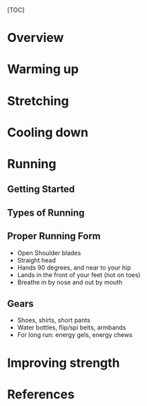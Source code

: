[TOC]

# Overview

# Warming up

# Stretching

# Cooling down

# Running

## Getting Started

## Types of Running

## Proper Running Form

- Open Shoulder blades
- Straight head
- Hands 90 degrees, and near to your hip
- Lands in the front of your feet (not on toes)
- Breathe in by nose and out by mouth

## Gears

- Shoes, shirts, short pants
- Water bottles, flip/spi belts, armbands
- For long run: energy gels, energy chews

# Improving strength

# References

[running-beginner]: https://www.verywell.com/how-to-start-running-the-absolute-beginners-guide-2911191
[running-basics]: https://www.rei.com/learn/expert-advice/running-basics.html
